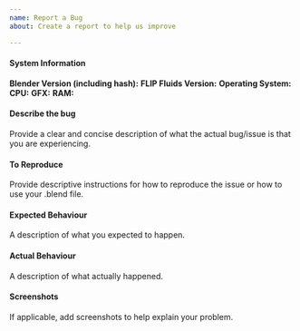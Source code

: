 ```yaml
---
name: Report a Bug
about: Create a report to help us improve

---
```


<!--
Have you read the FLIP Fluids Guidelines for Reporting Bugs/Issues document? If your bug report does not adhere to our guidelines, you may be asked to resubmit your bug report: https://github.com/rlguy/Blender-FLIP-Fluids/wiki/Guidelines-for-Reporting-Bugs-and-Issues

Feature requests, scene troubleshooting help, and questions will not be accepted on this issue tracker unless first approved through the Blender Market messaging system. See our technical support guidelines document: https://github.com/rlguy/Blender-FLIP-Fluids/wiki/Technical-Support-Guidelines
-->

#### System Information

**Blender Version (including hash):**
**FLIP Fluids Version:**
**Operating System:**
**CPU:**
**GFX:**
**RAM:**

#### Describe the bug

Provide a clear and concise description of what the actual bug/issue is that you are experiencing.

#### To Reproduce

Provide descriptive instructions for how to reproduce the issue or how to use your .blend file.

#### Expected Behaviour

A description of what you expected to happen.

#### Actual Behaviour

A description of what actually happened.

#### Screenshots

If applicable, add screenshots to help explain your problem.
